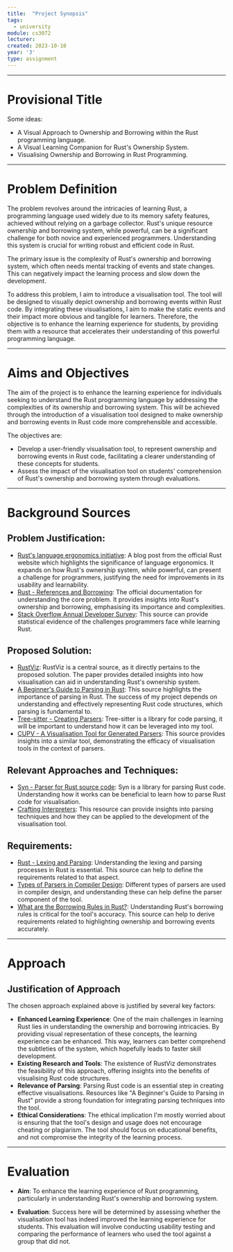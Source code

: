 ```yaml
---
title:  "Project Synopsis"
tags:
  - university
module: cs3072
lecturer:
created: 2023-10-10
year: '3'
type: assignment
---
```

---
# Provisional Title
Some ideas:
- A Visual Approach to Ownership and Borrowing within the Rust programming language.
- A Visual Learning Companion for Rust's Ownership System.
- Visualising Ownership and Borrowing in Rust Programming.

---
# Problem Definition

The problem revolves around the intricacies of learning Rust, a programming language used widely due to its memory safety features, achieved without relying on a garbage collector. Rust's unique resource ownership and borrowing system, while powerful, can be a significant challenge for both novice and experienced programmers. Understanding this system is crucial for writing robust and efficient code in Rust.

The primary issue is the complexity of Rust's ownership and borrowing system, which often needs mental tracking of events and state changes. This can negatively impact the learning process and slow down the development.

To address this problem, I aim to introduce a visualisation tool. The tool will be designed to visually depict ownership and borrowing events within Rust code. By integrating these visualisations, I aim to make the static events and their impact more obvious and tangible for learners. Therefore, the objective is to enhance the learning experience for students, by providing them with a resource that accelerates their understanding of this powerful programming language.

---
# Aims and Objectives

The aim of the project is to enhance the learning experience for individuals seeking to understand the Rust programming language by addressing the complexities of its ownership and borrowing system. This will be achieved through the introduction of a visualisation tool designed to make ownership and borrowing events in Rust code more comprehensible and accessible.

The objectives are:
- Develop a user-friendly visualisation tool, to represent ownership and borrowing events in Rust code, facilitating a clearer understanding of these concepts for students.
- Assess the impact of the visualisation tool on students' comprehension of Rust's ownership and borrowing system through evaluations.

---
# Background Sources

## Problem Justification:
- [Rust's language ergonomics initiative](https://blog.rust-lang.org/2017/03/02/lang-ergonomics.html): A blog post from the official Rust website which highlights the significance of language ergonomics. It expands on how Rust's ownership system, while powerful, can present a challenge for programmers, justifying the need for improvements in its usability and learnability.
- [Rust - References and Borrowing](https://doc.rust-lang.org/book/ch04-02-references-and-borrowing.html): The official documentation for understanding the core problem. It provides insights into Rust's ownership and borrowing, emphasising its importance and complexities.
- [Stack Overflow Annual Developer Survey](https://insights.stackoverflow.com/survey): This source can provide statistical evidence of the challenges programmers face while learning Rust.

## Proposed Solution:
- [RustViz](https://web.eecs.umich.edu/~comar/rustviz-vlhcc22.pdf): RustViz is a central source, as it directly pertains to the proposed solution. The paper provides detailed insights into how visualisation can aid in understanding Rust's ownership system.
- [A Beginner's Guide to Parsing in Rust](https://depth-first.com/articles/2021/12/16/a-beginners-guide-to-parsing-in-rust/): This source highlights the importance of parsing in Rust. The success of my project depends on understanding and effectively representing Rust code structures, which parsing is fundamental to.
- [Tree-sitter - Creating Parsers](https://tree-sitter.github.io/tree-sitter/creating-parsers): Tree-sitter is a library for code parsing, it will be important to understand how it can be leveraged into my tool. 
- [CUPV - A Visualisation Tool for Generated Parsers](https://dl.acm.org/doi/pdf/10.1145/331795.331801): This source provides insights into a similar tool, demonstrating the efficacy of visualisation tools in the context of parsers.

## Relevant Approaches and Techniques:
- [Syn - Parser for Rust source code](https://github.com/dtolnay/syn): Syn is a library for parsing Rust code. Understanding how it works can be beneficial to learn how to parse Rust code for visualisation.
- [Crafting Interpreters](https://craftinginterpreters.com/): This resource can provide insights into parsing techniques and how they can be applied to the development of the visualisation tool.

## Requirements:
- [Rust - Lexing and Parsing](https://rustc-dev-guide.rust-lang.org/the-parser.html): Understanding the lexing and parsing processes in Rust is essential. This source can help to define the requirements related to that aspect.
- [Types of Parsers in Compiler Design](https://www.geeksforgeeks.org/types-of-parsers-in-compiler-design/): Different types of parsers are used in compiler design, and understanding these can help define the parser component of the tool.
- [What are the Borrowing Rules in Rust?](https://levelup.gitconnected.com/what-are-the-borrowing-rules-in-rust-6ff431e92d53): Understanding Rust's borrowing rules is critical for the tool's accuracy. This source can help to derive requirements related to highlighting ownership and borrowing events accurately.

---
# Approach
## Justification of Approach
The chosen approach explained above is justified by several key factors:
- **Enhanced Learning Experience**: One of the main challenges in learning Rust lies in understanding the ownership and borrowing intricacies. By providing visual representation of these concepts, the learning experience can be enhanced. This way, learners can better comprehend the subtleties of the system, which hopefully leads to faster skill development.
- **Existing Research and Tools**: The existence of RustViz demonstrates the feasibility of this approach, offering insights into the benefits of visualising Rust code structures.
- **Relevance of Parsing**: Parsing Rust code is an essential step in creating effective visualisations. Resources like "A Beginner's Guide to Parsing in Rust" provide a strong foundation for integrating parsing techniques into the tool.
- **Ethical Considerations**: The ethical implication I'm mostly worried about is ensuring that the tool's design and usage does not encourage cheating or plagiarism. The tool should focus on educational benefits, and not compromise the integrity of the learning process.

---
# Evaluation
- **Aim**: To enhance the learning experience of Rust programming, particularly in understanding Rust's ownership and borrowing system.

- **Evaluation**: Success here will be determined by assessing whether the visualisation tool has indeed improved the learning experience for students. This evaluation will involve conducting usability testing and comparing the performance of learners who used the tool against a group that did not.
